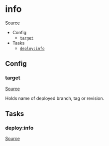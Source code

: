 <!-- DO NOT EDIT THIS FILE! -->
<!-- Instead edit recipe/deploy/info.php -->
<!-- Then run bin/docgen -->

# info

[Source](/recipe/deploy/info.php)



* Config
  * [`target`](#target)
* Tasks
  * [`deploy:info`](#deployinfo)

## Config
### target
[Source](https://github.com/deployphp/deployer/search?q=%22target%22+in%3Afile+language%3Aphp+path%3Arecipe%2Fdeploy+filename%3Ainfo.php)

Holds name of deployed branch, tag or revision.


## Tasks
### deploy:info
[Source](https://github.com/deployphp/deployer/search?q=%22deploy%3Ainfo%22+in%3Afile+language%3Aphp+path%3Arecipe%2Fdeploy+filename%3Ainfo.php)



